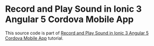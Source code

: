 # Record and Play Sound in Ionic 3 Angular 5 Cordova Mobile App

This source code is part of [Record and Play Sound in Ionic 3 Angular 5 Cordova Mobile App](https://www.djamware.com/post/5a18411b80aca75eadc12d6d/record-and-play-sound-in-ionic-3-angular-5-cordova-mobile-app) tutorial.
